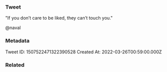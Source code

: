 ### Tweet
"If you don’t care to be liked, they can’t touch you."

@naval

### Metadata
Tweet ID: 1507522471322390528
Created At: 2022-03-26T00:59:00.000Z

### Related

